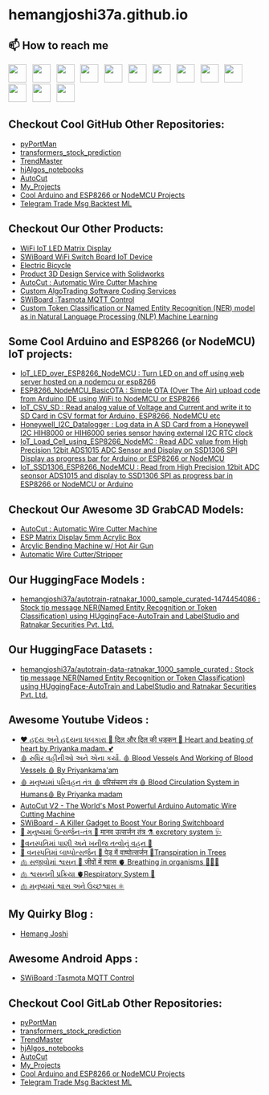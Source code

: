 # hemangjoshi37a.github.io



## 📫 How to reach me
[<img height="36" src="https://cdn.simpleicons.org/WhatsApp"/>](https://wa.me/917016525813) &nbsp;
[<img height="36" src="https://cdn.simpleicons.org/telegram"/>](https://t.me/hjlabs) &nbsp;
[<img height="36" src="https://cdn.simpleicons.org/Gmail"/>](mailto:hemangjoshi37a@gmail.com) &nbsp;
[<img height="36" src="https://cdn.simpleicons.org/LinkedIn"/>](https://www.linkedin.com/in/hemang-joshi-046746aa) &nbsp;
[<img height="36" src="https://cdn.simpleicons.org/facebook"/>](https://www.facebook.com/hemangjoshi37) &nbsp;
[<img height="36" src="https://cdn.simpleicons.org/Twitter"/>](https://twitter.com/HemangJ81509525) &nbsp;
[<img height="36" src="https://cdn.simpleicons.org/tumblr"/>](https://www.tumblr.com/blog/hemangjoshi37a-blog) &nbsp;
[<img height="36" src="https://cdn.simpleicons.org/StackOverflow"/>](https://stackoverflow.com/users/8090050/hemang-joshi) &nbsp;
[<img height="36" src="https://cdn.simpleicons.org/Instagram"/>](https://www.instagram.com/hemangjoshi37) &nbsp;
[<img height="36" src="https://cdn.simpleicons.org/Pinterest"/>](https://in.pinterest.com/hemangjoshi37a) &nbsp;
[<img height="36" src="https://cdn.simpleicons.org/Blogger"/>](http://hemangjoshi.blogspot.com) &nbsp;
[<img height="36" src="https://cdn.simpleicons.org/similarweb"/>](https://hjlabs.in/) &nbsp;
[<img height="36" src="https://cdn.simpleicons.org/gitlab"/>](https://gitlab.com/hemangjoshi37a) &nbsp;
 
 
 
## Checkout Cool GitHub Other Repositories:
- [pyPortMan](https://github.com/hemangjoshi37a/pyPortMan)
- [transformers_stock_prediction](https://github.com/hemangjoshi37a/transformers_stock_prediction)
- [TrendMaster](https://github.com/hemangjoshi37a/TrendMaster)
- [hjAlgos_notebooks](https://github.com/hemangjoshi37a/hjAlgos_notebooks)
- [AutoCut](https://github.com/hemangjoshi37a/AutoCut)
- [My_Projects](https://github.com/hemangjoshi37a/My_Projects)
- [Cool Arduino and ESP8266 or NodeMCU Projects](https://github.com/hemangjoshi37a/my_Arduino)
- [Telegram Trade Msg Backtest ML](https://github.com/hemangjoshi37a/TelegramTradeMsgBacktestML)

## Checkout Our Other Products:
- [WiFi IoT LED Matrix Display](https://hjlabs.in/product/wifi-iot-led-display)
- [SWiBoard WiFi Switch Board IoT Device](https://hjlabs.in/product/swiboard-wifi-switch-board-iot-device)
- [Electric Bicycle](https://hjlabs.in/product/electric-bicycle)
- [Product 3D Design Service with Solidworks](https://hjlabs.in/product/product-3d-design-with-solidworks/)
- [AutoCut : Automatic Wire Cutter Machine](https://hjlabs.in/product/automatic-wire-cutter-machine/)
- [Custom AlgoTrading Software Coding Services](https://hjlabs.in/product/custom-algotrading-software-for-zerodha-and-angel-w-source-code//)
- [SWiBoard :Tasmota MQTT Control](https://play.google.com/store/apps/details?id=in.hjlabs.swiboard)
- [Custom Token Classification or Named Entity Recognition (NER) model as in Natural Language Processing (NLP) Machine Learning](https://hjlabs.in/product/custom-token-classification-or-named-entity-recognition-ner-model-as-in-natural-language-processing-nlp-machine-learning/)

## Some Cool Arduino and ESP8266 (or NodeMCU) IoT projects:
- [IoT_LED_over_ESP8266_NodeMCU : Turn LED on and off using web server hosted on a nodemcu or esp8266](https://github.com/hemangjoshi37a/my_Arduino/tree/master/IoT_LED_over_ESP8266_NodeMCU)
- [ESP8266_NodeMCU_BasicOTA : Simple OTA (Over The Air) upload code from Arduino IDE using WiFi to NodeMCU or ESP8266](https://github.com/hemangjoshi37a/my_Arduino/tree/master/ESP8266_NodeMCU_BasicOTA)  
- [IoT_CSV_SD : Read analog value of Voltage and Current and write it to SD Card in CSV format for Arduino, ESP8266, NodeMCU etc](https://github.com/hemangjoshi37a/my_Arduino/tree/master/IoT_CSV_SD)  
- [Honeywell_I2C_Datalogger : Log data in A SD Card from a Honeywell I2C HIH8000 or HIH6000 series sensor having external I2C RTC clock](https://github.com/hemangjoshi37a/my_Arduino/tree/master/Honeywell_I2C_Datalogger)
- [IoT_Load_Cell_using_ESP8266_NodeMC : Read ADC value from High Precision 12bit ADS1015 ADC Sensor and Display on SSD1306 SPI Display as progress bar for Arduino or ESP8266 or NodeMCU](https://github.com/hemangjoshi37a/my_Arduino/tree/master/IoT_Load_Cell_using_ESP8266_NodeMC)
- [IoT_SSD1306_ESP8266_NodeMCU : Read from High Precision 12bit ADC seonsor ADS1015 and display to SSD1306 SPI as progress bar in ESP8266 or NodeMCU or Arduino](https://github.com/hemangjoshi37a/my_Arduino/tree/master/IoT_SSD1306_ESP8266_NodeMCU)  

## Checkout Our Awesome 3D GrabCAD Models:
- [AutoCut : Automatic Wire Cutter Machine](https://grabcad.com/library/automatic-wire-cutter-machine-1)
- [ESP Matrix Display 5mm Acrylic Box](https://grabcad.com/library/esp-matrix-display-5mm-acrylic-box-1)
- [Arcylic Bending Machine w/ Hot Air Gun](https://grabcad.com/library/arcylic-bending-machine-w-hot-air-gun-1)
- [Automatic Wire Cutter/Stripper](https://grabcad.com/library/automatic-wire-cutter-stripper-1)

## Our HuggingFace Models :
- [hemangjoshi37a/autotrain-ratnakar_1000_sample_curated-1474454086 : Stock tip message NER(Named Entity Recognition or Token Classification) using HUggingFace-AutoTrain and LabelStudio and Ratnakar Securities Pvt. Ltd.](https://huggingface.co/hemangjoshi37a/autotrain-ratnakar_1000_sample_curated-1474454086)

## Our HuggingFace Datasets :
- [hemangjoshi37a/autotrain-data-ratnakar_1000_sample_curated : Stock tip message NER(Named Entity Recognition or Token Classification) using HUggingFace-AutoTrain and LabelStudio and Ratnakar Securities Pvt. Ltd.](https://huggingface.co/datasets/hemangjoshi37a/autotrain-data-ratnakar_1000_sample_curated)

## Awesome Youtube Videos :
- [❤️ હદય અને હદયના ધબકારા 💙 दिल और दिल की धड़कन 💖 Heart and beating of heart by Priyanka madam. 💕](https://www.youtube.com/watch?v=9v3MK6oTOeA)
- [🩸 રુધિર વહીનીઓ અને એના કર્યો. 🩸 Blood Vessels And Working of Blood Vessels 🩸 By Priyankama'am](https://www.youtube.com/watch?v=T7mMcEYNKyQ)
- [🩸 મનુષ્યમાં પરિવહન તંત્ર 🩸 परिसंचरण तंत्र 🩸 Blood Circulation System in Humans🩸 By Priyanka madam](https://www.youtube.com/watch?v=vxa6o_wrWnY)
- [AutoCut V2 - The World's Most Powerful Arduino Automatic Wire Cutting Machine](https://www.youtube.com/watch?v=oGr0mWmNhKY)
- [SWiBoard - A Killer Gadget to Boost Your Boring Switchboard](https://www.youtube.com/watch?v=ftza6WM4LiE)
- [🧪 મનુષ્યમાં ઉત્સર્જન-તંત્ર 🦠 मानव उत्सर्जन तंत्र ⚗️ excretory system 🩺](https://www.youtube.com/watch?v=UUGI-CFKsWI)
- [🌳વનસ્પતિમાં પાણી અને ખનીજ તત્વોનું વહન 🌲](https://youtu.be/1da9p6iYlr4)
- [🌲 વનસ્પતિમાં બાષ્પોત્સર્જન 🌳 पेड़ में वाष्पोत्सर्जन 🎄Transpiration in Trees](https://youtu.be/I9Sirc42Ktg)
- [🫁 સજીવોમાં શ્વસન 🧬 जीवों में श्वास 🫀 Breathing in organisms 👩🏻‍🔬](https://youtu.be/sIMl4t2OFmY)
- [🫁 શ્વસનની પ્રક્રિયા 🫀Respiratory System 🦠](https://youtu.be/hua8ZD5Ge1w)
- [🫁 મનુષ્યમાં શ્વાસ અને ઉચ્છશ્વાસ ⚛️ ](https://youtu.be/BI-CYgnkGCw)

## My Quirky Blog :
- [Hemang Joshi](http://hemangjoshi.blogspot.com/)

## Awesome Android Apps :
- [SWiBoard :Tasmota MQTT Control](https://play.google.com/store/apps/details?id=in.hjlabs.swiboard)
 
## Checkout Cool GitLab Other Repositories:
- [pyPortMan](https://gitlab.com/hemangjoshi37a/pyPortMan)
- [transformers_stock_prediction](https://gitlab.com/hemangjoshi37a/transformers_stock_prediction)
- [TrendMaster](https://gitlab.com/hemangjoshi37a/TrendMaster)
- [hjAlgos_notebooks](https://gitlab.com/hemangjoshi37a/hjAlgos_notebooks)
- [AutoCut](https://gitlab.com/hemangjoshi37a/AutoCut)
- [My_Projects](https://gitlab.com/hemangjoshi37a/My_Projects)
- [Cool Arduino and ESP8266 or NodeMCU Projects](https://gitlab.com/hemangjoshi37a/my_Arduino)
- [Telegram Trade Msg Backtest ML](https://gitlab.com/hemangjoshi37a/TelegramTradeMsgBacktestML)

